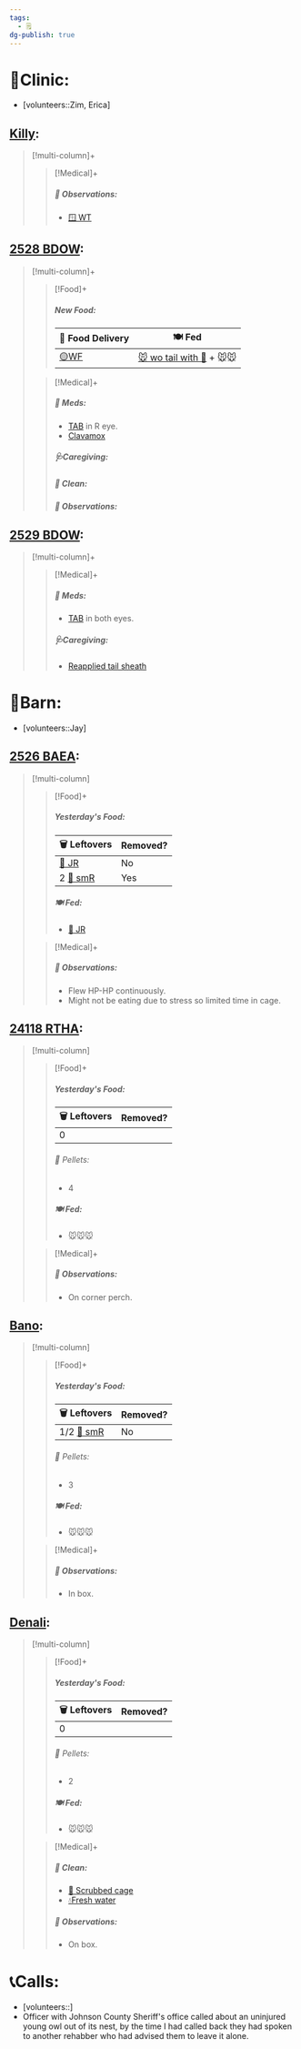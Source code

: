```yaml
---
tags:
  - 🗒️
dg-publish: true
---
```


# 🏥Clinic:
- [volunteers::Zim, Erica]

## [Killy](../RARE%20Birds/Ed%20Birds/Killy.md):
> [!multi-column]+
>
>> [!Medical]+
>> ##### 🔭 Observations:
>> - [🪟 WT](../Admin/Codes/Window%20time.md)

## [2528 BDOW](../RARE%20Birds/2528%20BDOW.md):
> [!multi-column]+
>
>> [!Food]+
>>##### New Food:
>> |🚚 Food Delivery| 🍽️ Fed|
>> |---|---|
>>|[🟡WF](../Admin/Codes/Whole%20food.md)|[🐭 wo tail with 💊](../Admin/Codes/Food/Mouse%20wo%20tail%20with%20meds.md) + 🐭🐭|
>>
>
>> [!Medical]+
>>##### 💊 Meds:
>> - [TAB](../Admin/Codes/Medication/Triple%20Antibiotic.md) in R eye.
>> - [Clavamox](../Admin/Codes/Medication/Clavamox.md)
>>
>>##### 🩺Caregiving:
>>
>>##### 🫧 Clean:
>>
>> ##### 🔭 Observations:

## [2529 BDOW](../RARE%20Birds/2529%20BDOW.md):
> [!multi-column]+
>
>> [!Medical]+
>>##### 💊 Meds:
>> - [TAB](../Admin/Codes/Medication/Triple%20Antibiotic.md) in both eyes.
>>
>>##### 🩺Caregiving:
>> - [Reapplied tail sheath](../Admin/Codes/Reapplied%20tail%20sheath.md)
>>

# 🏡Barn:
- [volunteers::Jay]

## [2526 BAEA](../RARE%20Birds/2526%20BAEA.md):
> [!multi-column]
>
>> [!Food]+
>> ##### Yesterday's Food:
>> |🗑️ Leftovers| Removed?
>> |---|---|
>>|[🐀 JR](../Admin/Codes/Food/Jumbo%20Rat.md)|No
>>|2 [🐀 smR](../Admin/Codes/Food/Small%20Rat.md)|Yes
>>
>> ##### 🍽️ Fed:
>> - [🐀 JR](../Admin/Codes/Food/Jumbo%20Rat.md)
>
>> [!Medical]+
>> ##### 🔭 Observations:
>> - Flew HP-HP continuously.
>> - Might not be eating due to stress so limited time in cage. 

## [24118 RTHA](../RARE%20Birds/24118%20RTHA.md):
> [!multi-column]
>
>> [!Food]+
>> ##### Yesterday's Food:
>> |🗑️ Leftovers| Removed?
>> |---|---|
>>|0|
>>
>>###### 💩 Pellets:
>>- 4
>>
>> ##### 🍽️ Fed:
>> - 🐭🐭🐭
>
>> [!Medical]+
>> ##### 🔭 Observations:
>> - On corner perch.

## [Bano](../RARE%20Birds/Ed%20Birds/Bano.md):
> [!multi-column]
>
>> [!Food]+
>> ##### Yesterday's Food:
>> |🗑️ Leftovers| Removed?
>> |---|---|
>>|1/2 [🐀 smR](../Admin/Codes/Food/Small%20Rat.md)|No
>>
>>###### 💩 Pellets:
>>- 3
>>
>> ##### 🍽️ Fed:
>> - 🐭🐭🐭
>
>> [!Medical]+
>> ##### 🔭 Observations:
>> - In box.

## [Denali](../RARE%20Birds/Ed%20Birds/Denali.md):
> [!multi-column]
>
>> [!Food]+
>> ##### Yesterday's Food:
>> |🗑️ Leftovers| Removed?
>> |---|---|
>>|0|
>>
>>###### 💩 Pellets:
>>- 2
>>
>> ##### 🍽️ Fed:
>> - 🐭🐭🐭
>
>> [!Medical]+
>>##### 🫧 Clean:
>>- [🧽 Scrubbed cage](../Admin/Codes/Scrubbed%20cage.md)
>>- [💧Fresh water](../Admin/Codes/Fresh%20water.md)
>>
>> ##### 🔭 Observations:
>> - On box.

# 📞Calls:
- [volunteers::]
- Officer with Johnson County Sheriff's office called about an uninjured young owl out of its nest, by the time I had called back they had spoken to another rehabber who had advised them to leave it alone. 

